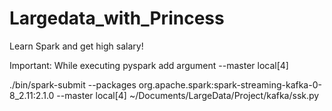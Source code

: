 # Largedata_with_Princess
Learn Spark and get high salary!

Important: While executing pyspark add argument --master local[4]

./bin/spark-submit --packages org.apache.spark:spark-streaming-kafka-0-8_2.11:2.1.0 --master local[4]  ~/Documents/LargeData/Project/kafka/ssk.py 
